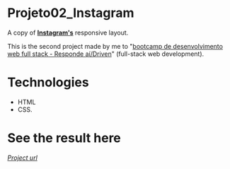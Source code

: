 # Projeto02_Instagram
A copy of [**Instagram's**](https://www.globo.com/) responsive layout.

This is the second project made by me to 
"[bootcamp de desenvolvimento web full stack - Responde aí/Driven](https://page.respondeai.com.br/bootcamp)" 
(full-stack web development).

# Technologies
* HTML 
* CSS.

# See the result here
[*Project url*](https://nello-moreira.github.io/Projeto02_Instagram/)
